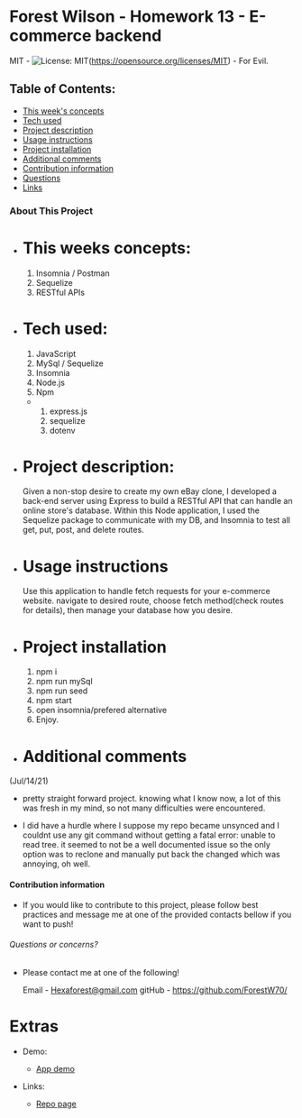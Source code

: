 # Forest Wilson - Homework 13 - E-commerce backend
MIT - ![License: MIT](https://img.shields.io/badge/License-MIT-yellow.svg)(https://opensource.org/licenses/MIT) - For Evil.
<!-- Original deployment date: July 14th, 2021 -->

## Table of Contents:
- [This week's concepts](#this-weeks-concepts)
- [Tech used](#tech-used)
- [Project description](#project-description)
- [Usage instructions](#usage-instructions)
- [Project installation](#project-installation)
- [Additional comments](#additional-comments)
- [Contribution information](#contribution-information)
- [Questions](#questions-or-concerns)
- [Links](#extras)


### About This Project

* # This weeks concepts:
  1. Insomnia / Postman
  2. Sequelize
  3. RESTful APIs

* # Tech used:
  1. JavaScript
  2. MySql / Sequelize
  3. Insomnia 
  4. Node.js
  5. Npm
    * 1. express.js
      2. sequelize
      3. dotenv

* # Project description:
  Given a non-stop desire to create my own eBay clone, I developed a back-end server using Express to build a RESTful API that can handle an online store's database. Within this Node application, I used the Sequelize package to communicate with my DB, and Insomnia to test all get, put, post, and delete routes.

* # Usage instructions
  Use this application to handle fetch requests for your e-commerce website. navigate to desired route, choose fetch method(check routes for details), then manage your database how you desire.

* # Project installation
  1. npm i 
  2. npm run mySql 
  3. npm run seed
  4. npm start 
  5. open insomnia/prefered alternative
  6. Enjoy. 
     
* # Additional comments
(Jul/14/21)

  - pretty straight forward project. knowing what I know now, a lot of this was fresh in my mind, so not many difficulties were encountered. 

  - I did have a hurdle where I suppose my repo became unsynced and I couldnt use any git command without getting a fatal error: unable to read tree. it seemed to not be a well documented issue so the only option was to reclone and manually put back the changed which was annoying, oh well. 


#### Contribution information 

- If you would like to contribute to this project, please follow best practices and message me at one of the provided contacts bellow if you want to push!

###### Questions or concerns? 
* Please contact me at one of the following!

  Email - Hexaforest@gmail.com
  gitHub - https://github.com/ForestW70/


# Extras

* Demo:
  - [App demo](https://youtu.be/y_LAilM1hRY)

* Links:
  - [Repo page](https://github.com/ForestW70/Week-13-eCommerce-Backend)
